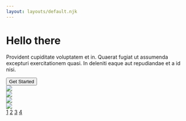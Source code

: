 ```yaml
---
layout: layouts/default.njk
---
```


<div class="hero min-h-screen bg-base-200">
  <div class="hero-content text-center">
    <div class="max-w-md">
      <h1 class="text-5xl font-bold">Hello there</h1>
      <p class="py-6">Provident cupiditate voluptatem et in. Quaerat fugiat ut assumenda excepturi exercitationem quasi. In deleniti eaque aut repudiandae et a id nisi.</p>
      <button class="btn btn-primary">Get Started</button>
    </div>
  </div>
</div>

<div class="carousel w-full p-40">
  <div id="item1" class="carousel-item w-full">
    <img src="https://res.cloudinary.com/tar-heel-dev-studio/image/upload/v1677872671/seattle_ailtqy.jpg" class="w-full" />
  </div> 
  <div id="item2" class="carousel-item w-full">
    <img src="https://res.cloudinary.com/tar-heel-dev-studio/image/upload/v1677872671/malibu_ztvypx.jpg" class="w-full" />
  </div> 
  <div id="item3" class="carousel-item w-full">
    <img src="https://res.cloudinary.com/tar-heel-dev-studio/image/upload/v1677872671/miami_yopjun.jpg" class="w-full" />
  </div> 
  <div id="item4" class="carousel-item w-full">
    <img src="https://res.cloudinary.com/tar-heel-dev-studio/image/upload/v1677250892/sebastian-unrau-sp-p7uuT0tw-unsplash_ouoah3.jpg" class="w-full" />
  </div>
</div> 
<div class="flex justify-center w-full py-2 gap-2">
  <a href="#item1" class="btn btn-xs">1</a> 
  <a href="#item2" class="btn btn-xs">2</a> 
  <a href="#item3" class="btn btn-xs">3</a> 
  <a href="#item4" class="btn btn-xs">4</a>
</div>
